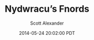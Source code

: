 ---
layout: podcast
title: "Nydwracu’s Fnords"
author: Scott Alexander
description: https://slatestarcodex.com/2014/05/24/nydwracus-fnords/
date: 2014-05-24 20:02:00 PDT
length: 2855527
duration: 714
guid: nydwracus-fnords
---